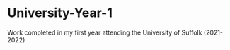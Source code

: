 # University-Year-1
Work completed in my first year attending the University of Suffolk (2021-2022)
